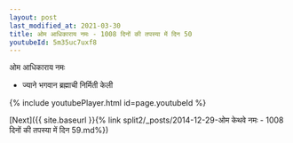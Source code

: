 ```yaml
---
layout: post
last_modified_at: 2021-03-30
title: ओम आधिकाराय नमः - 1008 दिनों की तपस्या में दिन 50
youtubeId: 5m35uc7uxf8
---
```

 
 
 ओम आधिकाराय नमः  
 
 -  ज्याने भगवान ब्रह्माची निर्मिती केली 
 
  
 
  
 
 
 
 
 
 


{% include youtubePlayer.html id=page.youtubeId %}
 
[Next]({{ site.baseurl }}{% link  split2/_posts/2014-12-29-ओम केथवे नमः - 1008 दिनों की तपस्या में दिन 59.md%})
 
